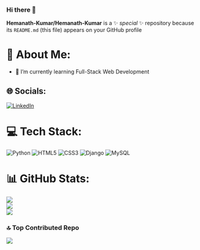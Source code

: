 ### Hi there 👋


**Hemanath-Kumar/Hemanath-Kumar** is a ✨ _special_ ✨ repository because its `README.md` (this file) appears on your GitHub profile
# 💫 About Me:
- 🌱 I’m currently learning  Full-Stack Web Development


## 🌐 Socials:
[![LinkedIn](https://img.shields.io/badge/LinkedIn-%230077B5.svg?logo=linkedin&logoColor=white)](https://www.linkedin.com/in/hemanath-kumar-r-4a99711b8/)

# 💻 Tech Stack:
![Python](https://img.shields.io/badge/python-3670A0?style=for-the-badge&logo=python&logoColor=ffdd54) ![HTML5](https://img.shields.io/badge/python-3670A0?style=for-the-badge&logo=python&logoColor=ffdd54) ![CSS3](https://img.shields.io/badge/css3-%231572B6.svg?style=for-the-badge&logo=css3&logoColor=white) ![Django](https://img.shields.io/badge/django-%23092E20.svg?style=for-the-badge&logo=django&logoColor=white) ![MySQL](https://img.shields.io/badge/mysql-%2300f.svg?style=for-the-badge&logo=mysql&logoColor=white)
# 📊 GitHub Stats:
![](https://github-readme-stats.vercel.app/api?username=Hemanath-Kumar&theme=dark&hide_border=false&include_all_commits=true&count_private=false)<br/>
![](https://github-readme-streak-stats.herokuapp.com/?user=Hemanath-Kumar&theme=dark&hide_border=false)<br/>
![](https://github-readme-stats.vercel.app/api/top-langs/?username=Hemanath-Kumar&theme=dark&hide_border=false&include_all_commits=true&count_private=false&layout=compact)

### 🔝 Top Contributed Repo
![](https://github-contributor-stats.vercel.app/api?username=Hemanath-Kumar&limit=5&theme=dark&combine_all_yearly_contributions=true)

<!-- Proudly created with GPRM ( https://gprm.itsvg.in ) -->
